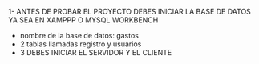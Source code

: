 1- ANTES DE PROBAR EL PROYECTO DEBES INICIAR LA BASE DE DATOS YA SEA EN XAMPPP O MYSQL WORKBENCH

- nombre de la base de datos: gastos
- 2 tablas llamadas registro y usuarios
- 3 DEBES INICIAR EL SERVIDOR Y EL CLIENTE
